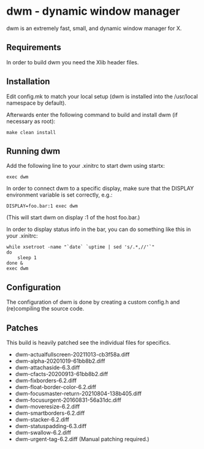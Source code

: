 dwm - dynamic window manager
============================
dwm is an extremely fast, small, and dynamic window manager for X.


Requirements
------------
In order to build dwm you need the Xlib header files.


Installation
------------
Edit config.mk to match your local setup (dwm is installed into
the /usr/local namespace by default).

Afterwards enter the following command to build and install dwm (if
necessary as root):

    make clean install


Running dwm
-----------
Add the following line to your .xinitrc to start dwm using startx:

    exec dwm

In order to connect dwm to a specific display, make sure that
the DISPLAY environment variable is set correctly, e.g.:

    DISPLAY=foo.bar:1 exec dwm

(This will start dwm on display :1 of the host foo.bar.)

In order to display status info in the bar, you can do something
like this in your .xinitrc:

    while xsetroot -name "`date` `uptime | sed 's/.*,//'`"
    do
    	sleep 1
    done &
    exec dwm


Configuration
-------------
The configuration of dwm is done by creating a custom config.h
and (re)compiling the source code.

Patches
-------
This build is heavily patched see the individual files for specifics.
- dwm-actualfullscreen-20211013-cb3f58a.diff
- dwm-alpha-20201019-61bb8b2.diff
- dwm-attachaside-6.3.diff
- dwm-cfacts-20200913-61bb8b2.diff
- dwm-fixborders-6.2.diff
- dwm-float-border-color-6.2.diff
- dwm-focusmaster-return-20210804-138b405.diff
- dwm-focusurgent-20160831-56a31dc.diff
- dwm-moveresize-6.2.diff
- dwm-smartborders-6.2.diff
- dwm-stacker-6.2.diff
- dwm-statuspadding-6.3.diff
- dwm-swallow-6.2.diff
- dwm-urgent-tag-6.2.diff (Manual patching required.)
